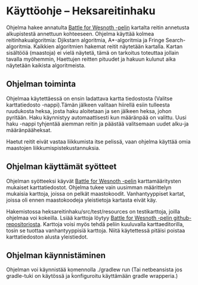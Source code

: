 # Käyttöohje – Heksareitinhaku

Ohjelma hakee annatulta  [Battle for Wesnoth -pelin](https://www.wesnoth.org/) kartalta reitin annetusta alkupistestä annettuun kohteeseen. Ohjelma käyttää kolmea reitinhakualgoritmia: Djikstarn algoritmia, A*-algoritmia ja Fringe Search-algoritmia. Kaikkien algoritmien hakemat reitit näytetään kartalla. Kartan sisältööä (maastoja) ei vielä näytetä, tämä on tarkoitus toteuttaa jollain tavalla myöhemmin, Haettujen reitten pituudet ja hakuun kulunut aika näytetään kaikista algoritmeista.


## Ohjelman toiminta

Ohjelmaa käytettäessä on ensin ladattava kartta tiedostosta (Valitse karttatiedosto -nappi).Tämän jälkeen valitaan hiirellä esiin tulleesta ruudukosta heksa, josta haku aloitetaan ja sen jälkeen heksa, johon pyritään. Haku käynnistyy automaattisesti kun määränpää on valittu. Uusi haku -nappi tyhjentää aiemman reitin ja päästää valitsemaan uudet alku-ja määränpääheksat. 

Haetut reitit eivät vastaa liikkumista itse pelissä, vaan ohjelma käyttää omia maastojen liikkumispistekustannuksia.

## Ohjelman käyttämät syötteet

Ohjelman syötteeksi käyvät [Battle for Wesnoth -pelin](https://www.wesnoth.org/) karttamääritysten mukaiset karttatiedostot. Ohjelma tukee vain uusimman määrittelyn mukaisia karttoja, joissa on pelkät maastokoodit. Vanhantyyppiset kartat, joissa oli ennen maastokoodeja yleistietoja kartasta eivät käy.

Hakemistossa heksareitinhaku/src/test/resources on testikarttoja, joilla ohjelmaa voi kokeilla.
Lsiää karttoja löytyy [Battle for Wesnoth -pelin github-repositoriosta](https://github.com/wesnoth/wesnoth). Karttoja voisi myös tehdä peliin kuuluvalla karttaeditorilla, tosin se tuottaa vanhantyyppisiä karttoja. Niitä käytettessä pitäisi poistaa karttatiedoston alusta yleistiedot.

## Ohjelman  käynnistäminen

Ohjelman voi käynnistää komennolla ./gradlew run (Tai netbeansista jos gradle-tuki on käytössä ja ḱonfiguroitu käyttämään gradle wrapperia.)   

